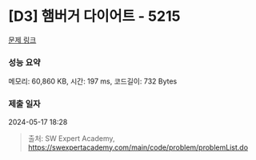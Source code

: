# [D3] 햄버거 다이어트 - 5215 

[문제 링크](https://swexpertacademy.com/main/code/problem/problemDetail.do?contestProbId=AWT-lPB6dHUDFAVT) 

### 성능 요약

메모리: 60,860 KB, 시간: 197 ms, 코드길이: 732 Bytes

### 제출 일자

2024-05-17 18:28



> 출처: SW Expert Academy, https://swexpertacademy.com/main/code/problem/problemList.do